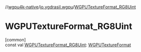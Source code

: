 //[wgpu4k-native](../../index.md)/[io.ygdrasil.wgpu](index.md)/[WGPUTextureFormat_RG8Uint](-w-g-p-u-texture-format_-r-g8-uint.md)

# WGPUTextureFormat_RG8Uint

[common]\
const val [WGPUTextureFormat_RG8Uint](-w-g-p-u-texture-format_-r-g8-uint.md): [WGPUTextureFormat](-w-g-p-u-texture-format/index.md)